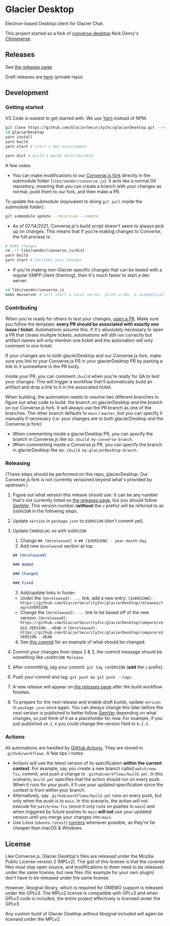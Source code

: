 # Glacier Desktop

Electron-based Desktop client for Glacier Chat.

This project started as a fork of [converse-desktop](https://github.com/conversejs/converse-desktop) Nick Denry's [Chimeverse](https://github.com/conversejs/converse-desktop).

## Releases

See [the releases page](https://github.com/GlacierSecurityInc/glacierDesktop-pub/releases).

Draft releases are [here](https://github.com/GlacierSecurityInc/glacierDesktop/releases) (private repo).

## Development

### Getting started

VS Code is easiest to get started with. We use [Yarn](https://classic.yarnpkg.com/lang/en/) instead of NPM.

```bash
git clone https://github.com/GlacierSecurityInc/glacierDesktop.git --recurse-submodules
cd glacierDesktop
yarn install
yarn build
yarn start # start a dev environment

yarn dist # build a macOS distributable
```

A few notes:
- You can make modifications to our [Converse.js fork](https://github.com/GlacierSecurityInc/converse.js) directly in the submodule folder (`libs/vendor/converse.js`). It acts like a normal Git repository, meaning that you can create a branch with your changes as normal, push them to our fork, and then make a PR.

To update the submodule (equivalent to doing `git pull` inside the submodule folder):

```bash
git submodule update --recursive --remote
```

- As of 07/14/2021, Converse.js's build script doesn't seem to always pick up on changes. This means that if you're making changes to Converse, the full process is:

```bash
# Make changes
rm -rf libs/vendor/converse.js/dist
yarn build
yarn start # includes your changes
```

- If you're making non-Glacier specific changes that can be tested with a regular XMPP client (theming), then it's much faster to start a dev server:

```bash
cd libs/vendor/converse.js
make devserver # will start a local server, print a URL, & automatically reload in the browser when code changes
```

### Contributing

When you're ready for others to test your changes, [open a PR](https://github.com/GlacierSecurityInc/glacierDesktop/compare). Make sure you follow the template: **every PR should be associated with exactly one issue / ticket**. Automations assume this. If it's absolutely necessary to open a PR that closes multiple tickets, automations will still run correctly but artifact names will only mention one ticket and the automation will only comment in one ticket.

If your changes are to both glacierDesktop and our Converse.js fork, make sure you link to your Converse.js PR in your glacierDesktop PR by pasting a link to it somewhere in the PR body.

Inside your PR, you can comment `/build` when you're ready for QA to test your changes. This will trigger a workflow that'll automatically build an artifact and drop a link to it in the associated ticket.

When building, the automation needs to resolve two different branches to figure out what code to build: the branch on glacierDesktop and the branch on our Converse.js fork. It will always use the PR branch as one of the branches. The other branch defaults to `main` / `master`, but you can specify it manually if necessary (i.e. your changes are to both glacierDesktop and the Converse.js fork):
- When commenting inside a glacierDesktop PR, you can specify the branch in Converse.js like so: `/build my-converse-branch`.
- When commenting inside a Converse.js PR, you can specify the branch in glacierDesktop like so: `/build my-glacierDesktop-branch`.

### Releasing

(These steps should be performed on this repo, glacierDesktop. Our Converse.js fork is not currently versioned beyond what's provided by upstream.)

1. Figure out what version this release should use. It can be any number that's not currently listed on [the releases page](https://github.com/GlacierSecurityInc/glacierDesktop/releases), but you should follow [SemVer](https://semver.org/spec/v2.0.0.html). This version number (**without** the `v` prefix) will be referred to as `$VERSION` in the following steps.

2. Update `version` in `package.json` to `$VERSION` (don't commit yet).

3. Update `CHANGELOG.md` with `$VERSION`:
    1. Change `## [Unreleased]` -> `## [$VERSION] - year-month-day`
    2. Add new `Unreleased` section at top:
    ```markdown
    ## [Unreleased]

    ### Added

    ### Changed

    ### Fixed

    ```
    3. Add/update links in footer:
      - Under the `[Unreleased]: ...` link, add a new entry: `[$VERSION]: https://github.com/GlacierSecurityInc/glacierDesktop/releases/tag/v$VERSION`
      - Change the `[Unreleased]: ...` link to be based off of the new version: `[Unreleased]: https://github.com/GlacierSecurityInc/glacierDesktop/compare/v$OLD_VERSION...HEAD` -> `[Unreleased]: https://github.com/GlacierSecurityInc/glacierDesktop/compare/v$VERSION...HEAD`
    4. See [this commit](https://github.com/GlacierSecurityInc/glacierDesktop/commit/56988a4a91cb3284c5ee74778692dc591601974d#diff-06572a96a58dc510037d5efa622f9bec8519bc1beab13c9f251e97e657a9d4ed) for an example of what should be changed.

4. Commit your changes from steps 2 & 3, the commit message should be something like `v$VERSION Release`.

5. After committing, tag your commit: `git tag v$VERSION` (**add** the `v` prefix).

6. Push your commit and tag: `git push && git push --tags`.

7. A new release will appear on [the releases page](https://github.com/GlacierSecurityInc/glacierDesktop/releases) after the build workflow finishes.

8. To prepare for the next release and enable draft builds, update `version` in `package.json` once again. You can always change this later before the next version is published to better follow [SemVer](https://semver.org/spec/v2.0.0.html) depending on what changes, so just think of it as a placeholder for now. For example, if you just published `v0.2.4` you could change the version field to `0.2.5`.

### Actions

All automations are handled by [GitHub Actions](https://docs.github.com/en/actions/learn-github-actions). They are stored in `.github/workflows`. A few tips / notes:

- Actions will use the latest version of its specification **within the current context**. For example, say you create a new branch called `patch/new-fix`, commit, and push a change to `.github/workflows/build.yml`. In this scenario, `build.yml` specifies that the action should run on every push. When it runs for your push, it'll use your updated specification since the context is from within your branch.
- Alternatively, say `.github/workflows/build.yml` runs on every push, but only when the push is to `main`. In this scenario, the action will not execute for `patch/new-fix` (since it only runs on pushes to `main`) and when triggered by future pushes to `main` **will not** use your updated version until you merge your changes into `main`.
- Use Linux (`ubuntu-latest`) [runners](https://docs.github.com/en/actions/using-github-hosted-runners/about-github-hosted-runners) whenever possible, as they're far cheaper than macOS & Windows.

## License

Like Converse.js, Glacier Desktop's files are released under the Mozilla Public License version 2 (MPLv2). The gist of this license is that the covered files must stay open source, and modifications to them need to be released under the same license, but new files (for example for your own plugin) don't have to be released under the same license.

However, libsignal library, which is required for OMEMO support is released under the GPLv3. The MPLv2 license is compatible with GPLv3 and when GPLv3 code is included, the entire project effectively is licensed under the GPLv3.

Any custom build of Glacier Desktop without libsignal included will again be licensed under the MPLv2.
